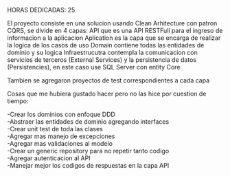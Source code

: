 HORAS DEDICADAS: 25

El proyecto consiste en una solucion usando Clean Arhitecture con patron CQRS, se divide en 4 capas:
API que es una API RESTFull para el ingreso de informacion a la aplicacion 
Aplication es la capa que se encarga de realizar la logica de los casos de uso 
Domain contiene todas las entidades de dominio y su logica 
Infraestrucutra contempla la comunicacion con servicios de terceros (External Services) y la persistencia de datos (Persistencies), en este caso use SQL Server con entity Core 

Tambien se agregaron proyectos de test correspondientes a cada capa



Cosas que me hubiera gustado hacer pero no las hice por cuestion de tiempo:

-Crear los dominios con enfoque DDD   
-Abstraer las entidades de dominio agregando interfaces   
-Crear unit test de toda las clases  
-Agregar mas manejo de excepciones  
-Agregar mas validaciones al modelo   
-Crear un generic repository para no repetir tanto codigo  
-Agregar autenticacion al API   
-Manejar mejor los codigos de respuestas en la capa API 

 

